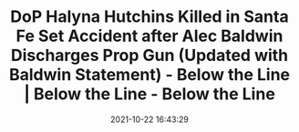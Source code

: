 ---
"title": "DoP Halyna Hutchins Killed in Santa Fe Set Accident after Alec Baldwin Discharges Prop Gun (Updated with Baldwin Statement) - Below the Line | Below the Line - Below the Line"
"date": "2021-10-22 16:43:29"
"feed_name": "GOOGLENEWSCONSTRUCTION"
"feed_website": "https://news.google.com/search?q=construction%2Bincident&hl=en-US&gl=US&ceid=US:en"
"feed_rss": "https://news.google.com/rss/search?q=construction%2Bincident&hl=en-US&gl=US&ceid=US:en"
"link": "https://www.btlnews.com/crafts/camera/dop-halyna-hutchins-rip/"
"source": "{'href': 'https://www.btlnews.com', 'title': 'Below the Line'}"
"file": "_posts/2021-1-1-e07dfa6d13197ca1c60eb70d3e0970db89d8adec.md"
"accident": "0"
"drilling": "0"
"dead": "0"
"injured": "0"
"arrested": "0"
"place": "unknown place"
"where": "unknown site"
"causes": "unknown"
"place_uri": "unknown place"
---